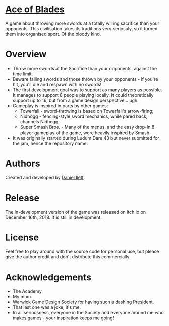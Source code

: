 # [Ace of Blades](https://danielilett.itch.io/ace-of-blades)
A game about throwing more swords at a totally willing sacrifice than your opponents. This civilisation takes its traditions very seriosuly, so it turned them into organised sport. Of the bloody kind.

# Overview
+ Throw more swords at the Sacrifice than your opponents, against the time limit.
+ Beware falling swords and those thrown by your opponents - if you're hit, you'll die and respawn with no swords!
+ The first development goal was to support as many players as possible. It manages to support 8 people playing locally. It could theoretically support up to 16, but from a game design perspective... ugh.
+ Gameplay is inspired in parts by other games:
  + Towerfall - sword-throwing is based on Towerfall's arrow-firing;
  + Nidhogg - fencing-style sword mechanics, while pared back, channels Nidhogg;
  + Super Smash Bros. - Many of the menus, and the easy drop-in 8 player gameplay of the game, were heavily inspired by Smash.
+ It was originally started during Ludum Dare 43 but never submitted for the jam, hence the repository name.

# Authors
Created and developed by [Daniel Ilett](https://github.com/daniel-ilett).

# Release
The in-development version of the game was released on itch.io on December 16th, 2018. It is still in development.

# License
Feel free to play around with the source code for personal use, but please give the author credit and don't distribute this commercially.

# Acknowledgements
+ The Academy.
+ My mum.
+ [Warwick Game Design Society](https://www.warwickgamedesign.co.uk/) for having such a dashing President.
+ That last one was a joke, it's me.
+ In all seriousness, everyone in the Society and everyone around me who makes games - your inspiration keeps me going!
